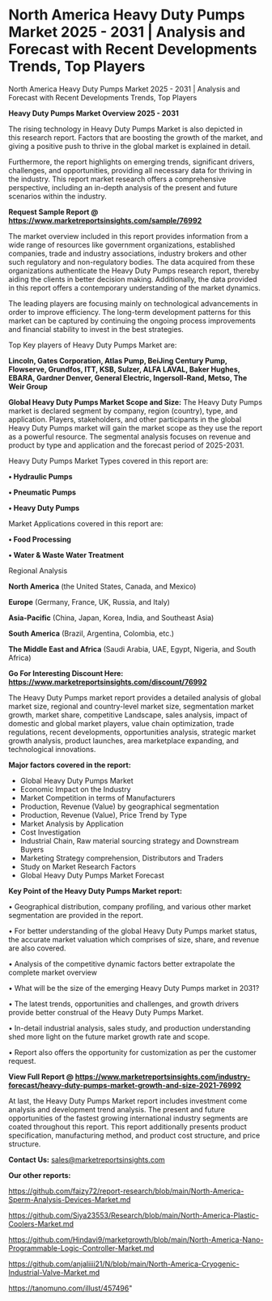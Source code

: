 # North America Heavy Duty Pumps Market 2025 - 2031 | Analysis and Forecast with Recent Developments Trends, Top Players
North America Heavy Duty Pumps Market 2025 - 2031 | Analysis and Forecast with Recent Developments Trends, Top Players

<Strong> Heavy Duty Pumps Market Overview 2025 - 2031</strong>

The rising technology in Heavy Duty Pumps Market is also depicted in this research report. Factors that are boosting the growth of the market, and giving a positive push to thrive in the global market is explained in detail.

Furthermore, the report highlights on emerging trends, significant drivers, challenges, and opportunities, providing all necessary data for thriving in the industry. This report market research offers a comprehensive perspective, including an in-depth analysis of the present and future scenarios within the industry.

<strong>Request Sample Report @ <a href=https://www.marketreportsinsights.com/sample/76992>https://www.marketreportsinsights.com/sample/76992</a></strong>

The market overview included in this report provides information from a wide range of resources like government organizations, established companies, trade and industry associations, industry brokers and other such regulatory and non-regulatory bodies. The data acquired from these organizations authenticate the Heavy Duty Pumps research report, thereby aiding the clients in better decision making. Additionally, the data provided in this report offers a contemporary understanding of the market dynamics.

The leading players are focusing mainly on technological advancements in order to improve efficiency. The long-term development patterns for this market can be captured by continuing the ongoing process improvements and financial stability to invest in the best strategies.

Top Key players of Heavy Duty Pumps Market are:

<strong>Lincoln, Gates Corporation, Atlas Pump, BeiJing Century Pump, Flowserve, Grundfos, ITT, KSB, Sulzer, ALFA LAVAL, Baker Hughes, EBARA, Gardner Denver, General Electric, Ingersoll-Rand, Metso, The Weir Group</strong>

<strong><b>Global Heavy Duty Pumps Market Scope and Size:</b></strong>
The Heavy Duty Pumps market is declared segment by company, region (country), type, and application. Players, stakeholders, and other participants in the global Heavy Duty Pumps market will gain the market scope as they use the report as a powerful resource. The segmental analysis focuses on revenue and product by type and application and the forecast period of 2025-2031.

Heavy Duty Pumps Market Types covered in this report are:

<strong>• Hydraulic Pumps

• Pneumatic Pumps

• Heavy Duty Pumps</strong>

Market Applications covered in this report are:

<strong>• Food Processing

• Water & Waste Water Treatment</strong> 

Regional Analysis

<strong>North America</strong> (the United States, Canada, and Mexico)

<strong>Europe</strong> (Germany, France, UK, Russia, and Italy)

<strong>Asia-Pacific</strong> (China, Japan, Korea, India, and Southeast Asia)

<strong>South America</strong> (Brazil, Argentina, Colombia, etc.)

<strong>The Middle East and Africa</strong> (Saudi Arabia, UAE, Egypt, Nigeria, and South Africa)

<strong>Go For Interesting Discount Here: <a href=https://www.marketreportsinsights.com/discount/76992>https://www.marketreportsinsights.com/discount/76992</a></strong>

The Heavy Duty Pumps market report provides a detailed analysis of global market size, regional and country-level market size, segmentation market growth, market share, competitive Landscape, sales analysis, impact of domestic and global market players, value chain optimization, trade regulations, recent developments, opportunities analysis, strategic market growth analysis, product launches, area marketplace expanding, and technological innovations.

<strong><b>Major factors covered in the report:</b></strong>
<ul>
  <li>Global Heavy Duty Pumps Market </li>
  <li>Economic Impact on the Industry</li>
  <li>Market Competition in terms of Manufacturers</li>
  <li>Production, Revenue (Value) by geographical segmentation</li>
  <li>Production, Revenue (Value), Price Trend by Type</li>
  <li>Market Analysis by Application</li>
  <li>Cost Investigation</li>
  <li>Industrial Chain, Raw material sourcing strategy and Downstream Buyers</li>
  <li>Marketing Strategy comprehension, Distributors and Traders</li>
  <li>Study on Market Research Factors</li>
  <li>Global Heavy Duty Pumps Market Forecast</li>
</ul>

<strong><b>Key Point of the Heavy Duty Pumps Market report:</b></strong>

• Geographical distribution, company profiling, and various other market segmentation are provided in the report.

• For better understanding of the global Heavy Duty Pumps market status, the accurate market valuation which comprises of size, share, and revenue are also covered.

• Analysis of the competitive dynamic factors better extrapolate the complete market overview

• What will be the size of the emerging Heavy Duty Pumps market in 2031?

• The latest trends, opportunities and challenges, and growth drivers provide better construal of the Heavy Duty Pumps Market.

• In-detail industrial analysis, sales study, and production understanding shed more light on the future market growth rate and scope.

• Report also offers the opportunity for customization as per the customer request.

<strong><b>View Full Report @ <a href=https://www.marketreportsinsights.com/industry-forecast/heavy-duty-pumps-market-growth-and-size-2021-76992>https://www.marketreportsinsights.com/industry-forecast/heavy-duty-pumps-market-growth-and-size-2021-76992</a></b></strong>


At last, the Heavy Duty Pumps Market report includes investment come analysis and development trend analysis. The present and future opportunities of the fastest growing international industry segments are coated throughout this report. This report additionally presents product specification, manufacturing method, and product cost structure, and price structure.

<strong>Contact Us:</strong>
sales@marketreportsinsights.com

<strong>Our other reports:</strong>

<a href=https://github.com/faizy72/report-research/blob/main/North-America-Sperm-Analysis-Devices-Market.md>https://github.com/faizy72/report-research/blob/main/North-America-Sperm-Analysis-Devices-Market.md</a>

<a href=https://github.com/Siya23553/Research/blob/main/North-America-Plastic-Coolers-Market.md>https://github.com/Siya23553/Research/blob/main/North-America-Plastic-Coolers-Market.md</a>

<a href=https://github.com/Hindavi9/marketgrowth/blob/main/North-America-Nano-Programmable-Logic-Controller-Market.md>https://github.com/Hindavi9/marketgrowth/blob/main/North-America-Nano-Programmable-Logic-Controller-Market.md</a>

<a href=https://github.com/anjaliiii21/N/blob/main/North-America-Cryogenic-Industrial-Valve-Market.md>https://github.com/anjaliiii21/N/blob/main/North-America-Cryogenic-Industrial-Valve-Market.md</a>

<a href=https://tanomuno.com/illust/457496>https://tanomuno.com/illust/457496</a>"
